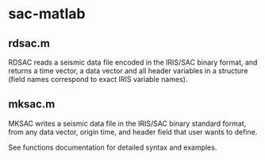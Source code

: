 # sac-matlab

## rdsac.m
RDSAC reads a seismic data file encoded in the IRIS/SAC binary format, and returns a time vector, a data vector and all header variables in a structure (field names correspond to exact IRIS variable names).

## mksac.m
MKSAC writes a seismic data file in the IRIS/SAC binary standard format, from any data vector, origin time, and header field that user wants to define.

See functions documentation for detailed syntax and examples.
